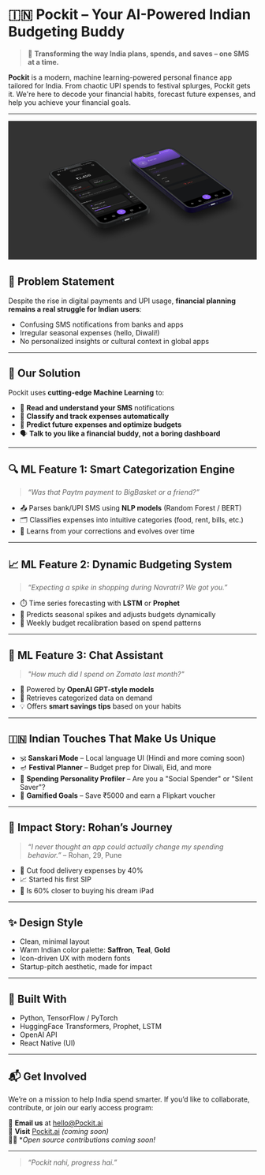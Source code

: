 
# 🇮🇳 Pockit – Your AI-Powered Indian Budgeting Buddy

> 🎯 **Transforming the way India plans, spends, and saves – one SMS at a time.**

**Pockit** is a modern, machine learning-powered personal finance app tailored for India. From chaotic UPI spends to festival splurges, Pockit gets it. We're here to decode your financial habits, forecast future expenses, and help you achieve your financial goals.

---

![Pockit App](assets/mockup.png)

## 💸 Problem Statement

Despite the rise in digital payments and UPI usage, **financial planning remains a real struggle for Indian users**:

- Confusing SMS notifications from banks and apps  
- Irregular seasonal expenses (hello, Diwali!)  
- No personalized insights or cultural context in global apps  

---

## 🧠 Our Solution

Pockit uses **cutting-edge Machine Learning** to:

- 📨 **Read and understand your SMS** notifications  
- 🧠 **Classify and track expenses automatically**  
- 🔮 **Predict future expenses and optimize budgets**  
- 🗣️ **Talk to you like a financial buddy, not a boring dashboard**

---

## 🔍 ML Feature 1: Smart Categorization Engine

> *“Was that Paytm payment to BigBasket or a friend?”*

- 📤 Parses bank/UPI SMS using **NLP models** (Random Forest / BERT)  
- 🗂️ Classifies expenses into intuitive categories (food, rent, bills, etc.)  
- 🤖 Learns from your corrections and evolves over time  

---

## 📈 ML Feature 2: Dynamic Budgeting System

> *“Expecting a spike in shopping during Navratri? We got you.”*

- ⏱️ Time series forecasting with **LSTM** or **Prophet**  
- 📅 Predicts seasonal spikes and adjusts budgets dynamically  
- 🔄 Weekly budget recalibration based on spend patterns  

---

## 💬 ML Feature 3: Chat Assistant

> *"How much did I spend on Zomato last month?"*  

- 🤖 Powered by **OpenAI GPT-style models**  
- 🧾 Retrieves categorized data on demand  
- 💡 Offers **smart savings tips** based on your habits  

---

## 🇮🇳 Indian Touches That Make Us Unique

- 🕉️ **Sanskari Mode** – Local language UI (Hindi and more coming soon)  
- 🪔 **Festival Planner** – Budget prep for Diwali, Eid, and more  
- 🧠 **Spending Personality Profiler** – Are you a "Social Spender" or "Silent Saver"?  
- 🎁 **Gamified Goals** – Save ₹5000 and earn a Flipkart voucher  

---

## 🙌 Impact Story: Rohan’s Journey

> *“I never thought an app could actually change my spending behavior.”* – Rohan, 29, Pune

- 🍔 Cut food delivery expenses by 40%  
- 📈 Started his first SIP  
- 🎯 Is 60% closer to buying his dream iPad  

---

## ✨ Design Style

- Clean, minimal layout  
- Warm Indian color palette: **Saffron**, **Teal**, **Gold**  
- Icon-driven UX with modern fonts  
- Startup-pitch aesthetic, made for impact  

---

## 🚀 Built With

- Python, TensorFlow / PyTorch  
- HuggingFace Transformers, Prophet, LSTM  
- OpenAI API  
- React Native (UI)  

---

## 📬 Get Involved

We’re on a mission to help India spend smarter. If you’d like to collaborate, contribute, or join our early access program:

📧 **Email us** at hello@Pockit.ai  
🔗 **Visit** [Pockit.ai](https://Pockit.ai) *(coming soon)*  
🧑‍💻 **Open source contributions coming soon!*

---

> *“Pockit nahi, progress hai.”*
